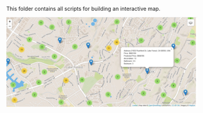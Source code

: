 This folder contains all scripts for building an interactive map.

![alt text](map_geo.PNG "Geo Layer")

